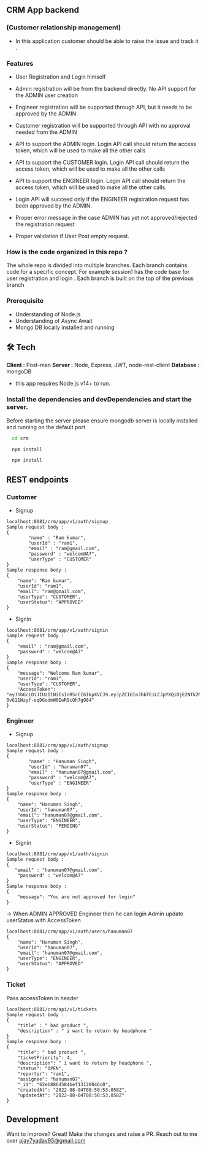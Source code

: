 
## CRM App backend
### (Customer relationship management)
- In this application customer should be able to raise the issue and track it .

### Features
- User Registration and Login himself
- Admin registration will be from the backend directly. No API support for the ADMIN user creation
- Engineer registration will be supported through API, but it needs to be approved by the ADMIN

- Customer registration will be supported through API with no approval needed from the ADMIN
- API to support the ADMIN login. Login API call should return the access token, which will be used to make all the other calls
- API to support the CUSTOMER login. Login API call should return the access token, which will be used to make all the other calls

- API to support the ENGINEER login. Login API call should return the access token, which will be used to make all the other calls.
- Login API will succeed only if the ENGINEER registration request has been approved by the ADMIN.

- Proper error message in the case ADMIN has yet not approved/rejected the registration request
- Proper validation if User Post empty request.

### How is the code organized in this repo ?
The whole repo is divided into multiple branches. Each branch contains code for a specific concept. For example session1 has the code base for user registration and login . Each branch is built on the top of the previous branch

### Prerequisite
- Understanding of Node.js
- Understanding of Async Await
- Mongo DB locally installed and running

## 🛠 Tech
**Client   :** Post-man
**Server   :** Node, Express, JWT, node-rest-client
**Database :** mongoDB
- this app requires Node.js v14+ to run.

### Install the dependencies and devDependencies and start the server.
Before starting the server please ensure mongodb server is locally installed and running on the default port

```bash
  cd crm
```
```bash
  npm install
```
```bash
  npm install
```

## REST endpoints
### Customer 
- Signup 
``` 
localhost:8081/crm/app/v1/auth/signup
Sample request body :
{
        "name" : "Ram kumar",
        "userId" : "ram1",
        "email" : "ram@gmail.com",
        "password" : "welcom@A7",
        "userType" : "CUSTOMER"
}
Sample response body :
{
    "name": "Ram kumar",
    "userId": "ram1",
    "email": "ram@gmail.com",
    "userType": "CUSTOMER",
    "userStatus": "APPROVED"
}
```
- Signin 
```
localhost:8081/crm/app/v1/auth/signin
Sample request body :
{
    "email" : "ram@gmail.com",
    "password" : "welcom@A7"
}
Sample response body :
{
    "message": "Welcome Ram kumar",
    "userId": "ram1",
    "userType": "CUSTOMER",
    "AccessToken": "eyJhbGciOiJIUzI1NiIsInR5cCI6IkpXVCJ9.eyJpZCI6InJhbTEiLCJpYXQiOjE2NTk2MDE2NTEsImV4cCI6MTY1OTYwMTg1MX0.CXhGnfBTmYE-0vG11Wzyf-oqDGodmW0IwR9cQh7gO84"
}
```
### Engineer 
- Signup 
``` 
localhost:8081/crm/app/v1/auth/signup
Sample request body :
{
        "name" : "Hanuman Singh",
        "userId" : "hanuman07",
        "email" : "hanuman07@gmail.com",
        "password" : "welcom@A7",
        "userType" : "ENGINEER"
}
Sample response body :
{
    "name": "Hanuman Singh",
    "userId": "hanuman07",
    "email": "hanuman07@gmail.com",
    "userType": "ENGINEER",
    "userStatus": "PENDING"
}
```
- Signin 
```
localhost:8081/crm/app/v1/auth/signin
Sample request body :
{
   "email" : "hanuman07@gmail.com",
    "password" : "welcom@A7"
}
Sample response body :
{
    "message": "You are not approved for login"
}
```
-> When ADMIN APPROVED Engineer then he can login
Admin update userStatus with AccessToken
```
localhost:8081/crm/app/v1/auth/users/hanuman07
{
    "name": "Hanuman Singh",
    "userId": "hanuman07",
    "email": "hanuman07@gmail.com",
    "userType": "ENGINEER",
    "userStatus": "APPROVED"
}
```
### Ticket
Pass accessToken in header
```
localhost:8081/crm/api/v1/tickets
Sample request body :
{
    "title" : " bad product ",
    "description" : " i want to return by headphone "
}
Sample response body :
{
    "title": " bad product ",
    "ticketPriority": 4,
    "description": " i want to return by headphone ",
    "status": "OPEN",
    "reporter": "ram1",
    "assignee": "hanuman07",
    "_id": "62eb886d584bef13120046c0",
    "createdAt": "2022-08-04T08:50:53.058Z",
    "updatedAt": "2022-08-04T08:50:53.058Z"
}
```
## Development
Want to improve? Great! Make the changes and raise a PR. Reach out to me over ajay7yadav95@gmail.com
